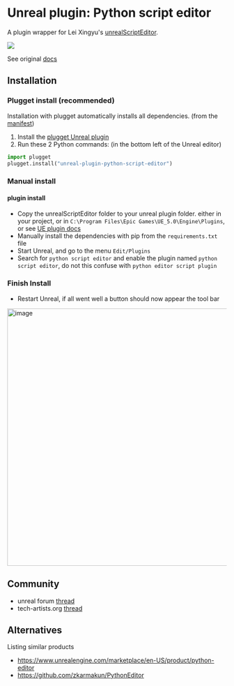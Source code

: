 # Unreal plugin: Python script editor 
A plugin wrapper for Lei Xingyu's [unrealScriptEditor](https://github.com/leixingyu/unrealScriptEditor).

![](https://camo.githubusercontent.com/043f1b6edea7f5e80a6f55f139d623047ed75c12765e25c891a9d387570933f8/68747470733a2f2f692e696d6775722e636f6d2f4b736369786c552e706e67)

See original [docs](PythonScriptEditor/Content/Python/unrealScriptEditor/README.md)

## Installation
### Plugget install (recommended)
Installation with plugget automatically installs all dependencies. (from the [manifest](https://github.com/plugget/plugget-pkgs/blob/main/unreal/python-script-editor/latest.json))
1. Install the [plugget Unreal plugin](https://github.com/hannesdelbeke/plugget-unreal)
2. Run these 2 Python commands: (in the bottom left of the Unreal editor) 
```python
import plugget
plugget.install("unreal-plugin-python-script-editor")
```

### Manual install

#### plugin install
- Copy the unrealScriptEditor folder to your unreal plugin folder. either in your project, or in `C:\Program Files\Epic Games\UE_5.0\Engine\Plugins`, or see [UE plugin docs](https://docs.unrealengine.com/5.0/en-US/plugins-in-unreal-engine/)
- Manually install the dependencies with pip from the `requirements.txt` file
- Start Unreal, and go to the menu `Edit/Plugins`
- Search for `python script editor` and enable the plugin named `python script editor`, do not this confuse with `python editor script plugin`

### Finish Install
- Restart Unreal, if all went well a button should now appear the tool bar
<img width="590" alt="image" src="https://user-images.githubusercontent.com/3758308/232469631-7b457d0c-3f18-409c-b725-8f8d1cb0de01.png">

## Community
- unreal forum [thread](https://forums.unrealengine.com/t/free-plugin-python-script-editor/1192090)
- tech-artists.org [thread](https://discourse.techart.online/t/free-plugin-python-script-editor/15918)

## Alternatives
Listing similar products
- https://www.unrealengine.com/marketplace/en-US/product/python-editor
- https://github.com/zkarmakun/PythonEditor
